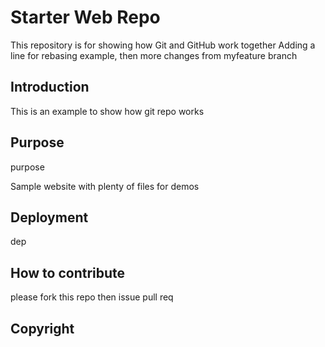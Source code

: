 # Starter Web Repo

This repository is for showing how Git and GitHub work together
Adding a line for rebasing example, then more changes from myfeature branch

## Introduction

This is an example to show how git repo works

## Purpose

purpose

Sample website with plenty of files for demos

## Deployment

dep

## How to contribute
please fork this repo then issue pull req

## Copyright